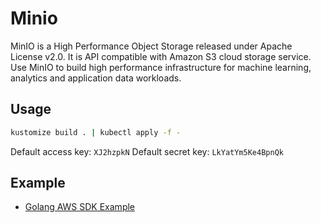# Minio
MinIO is a High Performance Object Storage released under Apache License v2.0. It is API compatible with Amazon S3 cloud storage service. Use MinIO to build high performance infrastructure for machine learning, analytics and application data workloads.
## Usage
```bash
kustomize build . | kubectl apply -f -
```
Default access key: `XJ2hzpkN`
Default secret key: `LkYatYm5Ke4BpnQk`
## Example
- [Golang AWS SDK Example](https://github.com/minghsu0107/S3-Go)